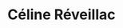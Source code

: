 ---
career: ''
conditions: ''
description: Conseil en communication sans bullshit, co-fondatrice Reboot!
domains:
- developpement-durable
- rse-rso
- communication
email: celine@solidacom.fr
linkedin: linkedin.com/in/celinereveillac
phone: 0659112177
regions: nouvelle-aquitaine
remote: Oui, c'est possible
services: '-'
title: Céline Réveillac
website: ''
---